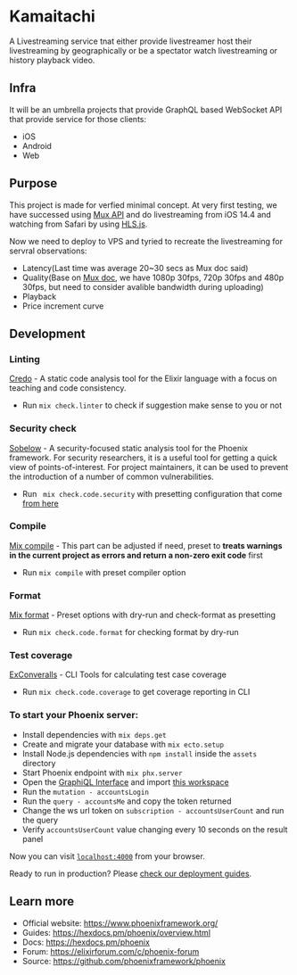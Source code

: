 # Kamaitachi
A Livestreaming service tnat either provide livestreamer host their livestreaming by geographically or be a spectator watch livestreaming or history playback video.

## Infra
It will be an umbrella projects that provide GraphQL based WebSocket API that provide service for those clients:
* iOS
* Android
* Web

## Purpose
This project is made for verfied minimal concept. At very first testing, we have successed using [Mux API](https://mux.com/) and do livestreaming from iOS 14.4 and watching from Safari by using [HLS.js](https://github.com/video-dev/hls.js/).

Now we need to deploy to VPS and tyried to recreate the livestreaming for servral observations:
  * Latency(Last time was average 20~30 secs as Mux doc said)
  * Quality(Base on [Mux doc](https://docs.mux.com/docs/configure-broadcast-software), we have 1080p 30fps, 720p 30fps and 480p 30fps, but need to consider avalible bandwidth during uploading)
  * Playback
  * Price increment curve

## Development


### Linting
[Credo](https://hexdocs.pm/credo/overview.html) - A static code analysis tool for the Elixir language with a focus on teaching and code consistency.

  * Run `mix check.linter` to check if suggestion make sense to you or not

### Security check

[Sobelow](https://hexdocs.pm/sobelow/readme.html#content) - A security-focused static analysis tool for the Phoenix framework. For security researchers, it is a useful tool for getting a quick view of points-of-interest. For project maintainers, it can be used to prevent the introduction of a number of common vulnerabilities.

  * Run ` mix check.code.security` with presetting configuration that come [from here](https://elixirforum.com/t/working-content-security-policy-for-phoenix-channels/11443)

### Compile
[Mix compile](https://hexdocs.pm/mix/Mix.Tasks.Compile.Elixir.html#module-command-line-options) - This part can be adjusted if need, preset to **treats warnings in the current project as errors and return a non-zero exit code** first

  * Run `mix compile` with preset compiler option

### Format
[Mix format](https://hexdocs.pm/mix/master/Mix.Tasks.Format.html#module-task-specific-options) - Preset options with dry-run and check-format as presetting

  * Run `mix check.code.format` for checking format by dry-run

### Test coverage
[ExConveralls](https://github.com/parroty/excoveralls) - CLI Tools for calculating test case coverage

  * Run `mix check.code.coverage` to get coverage reporting in CLI

### To start your Phoenix server:

  * Install dependencies with `mix deps.get`
  * Create and migrate your database with `mix ecto.setup`
  * Install Node.js dependencies with `npm install` inside the `assets` directory
  * Start Phoenix endpoint with `mix phx.server`
  * Open the [GraphiQL Interface](http://localhost:4000/v1/graphiql) and import [this workspace](https://gist.github.com/ccf67b0cd54f7b528f179e4f1fe2b1dd.git)
  * Run the `mutation - accountsLogin`
  * Run the `query - accountsMe` and copy the token returned
  * Change the ws url token on `subscription - accountsUserCount` and run the query
  * Verify `accountsUserCount` value changing every 10 seconds on the result panel

Now you can visit [`localhost:4000`](http://localhost:4000) from your browser.

Ready to run in production? Please [check our deployment guides](https://hexdocs.pm/phoenix/deployment.html).
## Learn more

  * Official website: https://www.phoenixframework.org/
  * Guides: https://hexdocs.pm/phoenix/overview.html
  * Docs: https://hexdocs.pm/phoenix
  * Forum: https://elixirforum.com/c/phoenix-forum
  * Source: https://github.com/phoenixframework/phoenix
